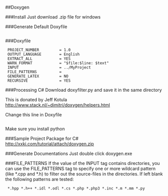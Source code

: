 
##Doxygen


###Install
Just download .zip file for windows

###Generate Default Doxyfile
```documentation
 ```
###Doxyfile
```documentation
 PROJECT_NUMBER         = 1.0
 OUTPUT_LANGUAGE        = English
 EXTRACT_ALL            = YES
 WARN_FORMAT            = "$file:$line: $text"
 INPUT                  = ../MyProject
 FILE_PATTERNS          = 
 GENERATE_LATEX         = NO
 RECURSIVE              = YES
 ```
###Processing C#
Download doxyfilter.py and save it in the same directory

This is donated by Jeff Kotula 
http://www.stack.nl/~dimitri/doxygen/helpers.html

Change this line in Doxyfile
```documentation
 ```
Make sure you install python

###Sample Project Package for C#
http://xxki.com/tutorial/attach/doxygen.zip

###Generate Documentations
Just double click doxygen.exe

###FILE_PATTERNS
If the value of the INPUT tag contains directories, you can use the 
FILE_PATTERNS tag to specify one or more wildcard pattern (like *.cpp 
and *.h) to filter out the source-files in the directories. If left 
blank the following patterns are tested: 
```documentation
 *.hpp *.h++ *.idl *.odl *.cs *.php *.php3 *.inc *.m *.mm *.py
 ```





